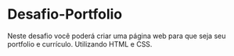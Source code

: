 # Desafio-Portfolio
 Neste desafio você poderá criar uma página web para que seja seu portfolio e currículo. Utilizando HTML e CSS.
